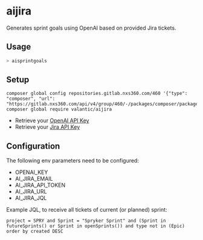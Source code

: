 # aijira

Generates sprint goals using OpenAI based on provided Jira tickets.

## Usage
```bash
> aisprintgoals
```

## Setup
```
composer global config repositories.gitlab.nxs360.com/460 '{"type": "composer", "url": "https://gitlab.nxs360.com/api/v4/group/460/-/packages/composer/packages.json"}'
composer global require valantic/aijira
```

- Retrieve your [OpenAI API Key](https://platform.openai.com/account/api-keys)
- Retrieve your [Jira API Key](https://id.atlassian.com/manage-profile/security/api-tokens)

## Configuration
The following env parameters need to be configured:
- OPENAI_KEY
- AI_JIRA_EMAIL
- AI_JIRA_API_TOKEN
- AI_JIRA_URL
- AI_JIRA_JQL

Example JQL, to receive all tickets of current (or planned) sprint:
```
project = SPRY and Sprint = "Spryker Sprint" and (Sprint in futureSprints() or Sprint in openSprints()) and type not in (Epic) order by created DESC
```
